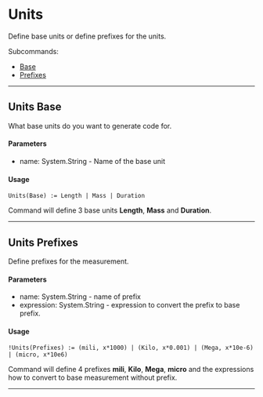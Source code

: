 # Units

Define base units or define prefixes for the units.

Subcommands:
 * [Base](#units-base)
 * [Prefixes](#units-prefixes)

---


## Units Base

What base units do you want to generate code for.

#### Parameters
* name: System.String - Name of the base unit

#### Usage

``` Units(Base) := Length | Mass | Duration ```

Command will define 3 base units   **Length**, **Mass** and **Duration**.

---

## Units Prefixes

Define prefixes for the measurement.

#### Parameters
* name: System.String - name of prefix
* expression: System.String - expression to convert the prefix to base prefix.

#### Usage

``` !Units(Prefixes) := (mili, x*1000) | (Kilo, x*0.001) | (Mega, x*10e-6) | (micro, x*10e6) ```

Command will define 4 prefixes **mili**, **Kilo**, **Mega**, **micro** and the expressions how to convert to
base measurement without prefix.

---